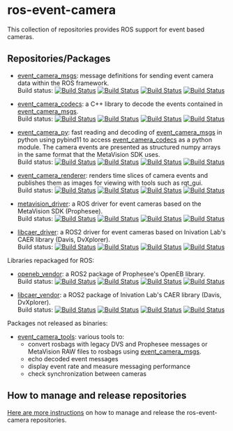 # ros-event-camera

This collection of repositories provides ROS support for event based cameras.

## Repositories/Packages

- [event_camera_msgs](https://www.github.com/ros-event-camera/event_camera_msgs/):
  message definitions for sending event camera data within the ROS framework.\
  Build status:
  [![Build Status](https://build.ros2.org/buildStatus/icon?job=Hdev__event_camera_msgs__ubuntu_jammy_amd64&subject=Humble)](https://build.ros2.org/job/Hdev__event_camera_msgs__ubuntu_jammy_amd64/)
  [![Build Status](https://build.ros2.org/buildStatus/icon?job=Jdev__event_camera_msgs__ubuntu_noble_amd64&subject=Jazzy)](https://build.ros2.org/job/Jdev__event_camera_msgs__ubuntu_noble_amd64/)
  [![Build Status](https://build.ros2.org/buildStatus/icon?job=Kdev__event_camera_msgs__ubuntu_noble_amd64&subject=Kilted)](https://build.ros2.org/job/Kdev__event_camera_msgs__ubuntu_noble_amd64/)
  [![Build Status](https://build.ros2.org/buildStatus/icon?job=Rdev__event_camera_msgs__ubuntu_noble_amd64&subject=Rolling)](https://build.ros2.org/job/Rdev__event_camera_msgs__ubuntu_noble_amd64/)

- [event_camera_codecs](https://www.github.com/ros-event-camera/event_camera_codecs/):
  a C++ library to decode the events contained in
  [event_camera_msgs](https://www.github.com/ros-event-camera/event_camera_msgs/).\
  Build status:
  [![Build Status](https://build.ros2.org/buildStatus/icon?job=Hdev__event_camera_codecs__ubuntu_jammy_amd64&subject=Humble)](https://build.ros2.org/job/Hdev__event_camera_codecs__ubuntu_jammy_amd64/)
  [![Build Status](https://build.ros2.org/buildStatus/icon?job=Jdev__event_camera_codecs__ubuntu_noble_amd64&subject=Jazzy)](https://build.ros2.org/job/Jdev__event_camera_codecs__ubuntu_noble_amd64/)
  [![Build Status](https://build.ros2.org/buildStatus/icon?job=Kdev__event_camera_codecs__ubuntu_noble_amd64&subject=Kilted)](https://build.ros2.org/job/Kdev__event_camera_codecs__ubuntu_noble_amd64/)
  [![Build Status](https://build.ros2.org/buildStatus/icon?job=Rdev__event_camera_codecs__ubuntu_noble_amd64&subject=Rolling)](https://build.ros2.org/job/Rdev__event_camera_codecs__ubuntu_noble_amd64/)

- [event_camera_py](https://www.github.com/ros-event-camera/event_camera_py/):
  fast reading and decoding of
  [event_camera_msgs](https://www.github.com/ros-event-camera/event_camera_msgs/)
  in python using  pybind11 to access
  [event_camera_codecs](https://www.github.com/ros-event-camera/event_camera_codecs/)
  as a python module.  The camera events are presented as structured
  numpy arrays in the same format that the MetaVision SDK uses.\
  Build status:
  [![Build Status](https://build.ros2.org/buildStatus/icon?job=Hdev__event_camera_py__ubuntu_jammy_amd64&subject=Humble)](https://build.ros2.org/job/Hdev__event_camera_py__ubuntu_jammy_amd64/)
  [![Build Status](https://build.ros2.org/buildStatus/icon?job=Jdev__event_camera_py__ubuntu_noble_amd64&subject=Jazzy)](https://build.ros2.org/job/Jdev__event_camera_py__ubuntu_noble_amd64/)
  [![Build Status](https://build.ros2.org/buildStatus/icon?job=Kdev__event_camera_py__ubuntu_noble_amd64&subject=Kilted)](https://build.ros2.org/job/Kdev__event_camera_py__ubuntu_noble_amd64/)
  [![Build Status](https://build.ros2.org/buildStatus/icon?job=Rdev__event_camera_py__ubuntu_noble_amd64&subject=Rolling)](https://build.ros2.org/job/Rdev__event_camera_py__ubuntu_noble_amd64/)

- [event_camera_renderer](https://www.github.com/ros-event-camera/event_camera_renderer/):
  renders time slices of camera events and publishes them as images
  for viewing with tools such as rqt_gui.\
  Build status:
  [![Build Status](https://build.ros2.org/buildStatus/icon?job=Hdev__event_camera_renderer__ubuntu_jammy_amd64&subject=Humble)](https://build.ros2.org/job/Hdev__event_camera_renderer__ubuntu_jammy_amd64/)
  [![Build Status](https://build.ros2.org/buildStatus/icon?job=Jdev__event_camera_renderer__ubuntu_noble_amd64&subject=Jazzy)](https://build.ros2.org/job/Jdev__event_camera_renderer__ubuntu_noble_amd64/)
  [![Build Status](https://build.ros2.org/buildStatus/icon?job=Kdev__event_camera_renderer__ubuntu_noble_amd64&subject=Kilted)](https://build.ros2.org/job/Kdev__event_camera_renderer__ubuntu_noble_amd64/)
  [![Build Status](https://build.ros2.org/buildStatus/icon?job=Rdev__event_camera_renderer__ubuntu_noble_amd64&subject=Rolling)](https://build.ros2.org/job/Rdev__event_camera_renderer__ubuntu_noble_amd64/)


- [metavision_driver](https://www.github.com/ros-event-camera/metavision_driver/):
  a ROS driver for event cameras based on the MetaVision SDK (Prophesee).\
  Build status:
  [![Build Status](https://build.ros2.org/buildStatus/icon?job=Hdev__metavision_driver__ubuntu_jammy_amd64&subject=Humble)](https://build.ros2.org/job/Hdev__metavision_driver__ubuntu_jammy_amd64/)
  [![Build Status](https://build.ros2.org/buildStatus/icon?job=Jdev__metavision_driver__ubuntu_noble_amd64&subject=Jazzy)](https://build.ros2.org/job/Jdev__metavision_driver__ubuntu_noble_amd64/)
  [![Build Status](https://build.ros2.org/buildStatus/icon?job=Kdev__metavision_driver__ubuntu_noble_amd64&subject=Kilted)](https://build.ros2.org/job/Kdev__metavision_driver__ubuntu_noble_amd64/)
  [![Build Status](https://build.ros2.org/buildStatus/icon?job=Rdev__metavision_driver__ubuntu_noble_amd64&subject=Rolling)](https://build.ros2.org/job/Rdev__metavision_driver__ubuntu_noble_amd64/)

- [libcaer_driver](https://www.github.com/ros-event-camera/libcaer_driver/):
  a ROS2 driver for event cameras based on Inivation Lab's CAER library (Davis, DvXplorer).\
  Build status:
  [![Build Status](https://build.ros2.org/buildStatus/icon?job=Hdev__libcaer_driver__ubuntu_jammy_amd64&subject=Humble)](https://build.ros2.org/job/Hdev__libcaer_driver__ubuntu_jammy_amd64/)
  [![Build Status](https://build.ros2.org/buildStatus/icon?job=Jdev__libcaer_driver__ubuntu_noble_amd64&subject=Jazzy)](https://build.ros2.org/job/Jdev__libcaer_driver__ubuntu_noble_amd64/)
  [![Build Status](https://build.ros2.org/buildStatus/icon?job=Kdev__libcaer_driver__ubuntu_noble_amd64&subject=Kilted)](https://build.ros2.org/job/Kdev__libcaer_driver__ubuntu_noble_amd64/)
  [![Build Status](https://build.ros2.org/buildStatus/icon?job=Rdev__libcaer_driver__ubuntu_noble_amd64&subject=Rolling)](https://build.ros2.org/job/Rdev__libcaer_driver__ubuntu_noble_amd64/)

Libraries repackaged for ROS:

- [openeb_vendor](https://www.github.com/ros-event-camera/openeb_vendor/):
  a ROS2 package of Prophesee's OpenEB library.\
  Build status:
  [![Build Status](https://build.ros2.org/buildStatus/icon?job=Hdev__openeb_vendor__ubuntu_jammy_amd64&subject=Humble)](https://build.ros2.org/job/Hdev__openeb_vendor__ubuntu_jammy_amd64/)
  [![Build Status](https://build.ros2.org/buildStatus/icon?job=Jdev__openeb_vendor__ubuntu_noble_amd64&subject=Jazzy)](https://build.ros2.org/job/Jdev__openeb_vendor__ubuntu_noble_amd64/)
  [![Build Status](https://build.ros2.org/buildStatus/icon?job=Kdev__openeb_vendor__ubuntu_noble_amd64&subject=Kilted)](https://build.ros2.org/job/Kdev__openeb_vendor__ubuntu_noble_amd64/)
  [![Build Status](https://build.ros2.org/buildStatus/icon?job=Rdev__openeb_vendor__ubuntu_noble_amd64&subject=Rollling)](https://build.ros2.org/job/Rdev__openeb_vendor__ubuntu_noble_amd64/)

- [libcaer_vendor](https://www.github.com/ros-event-camera/libcaer_vendor/):
  a ROS2 package of Inivation Lab's CAER library (Davis, DvXplorer).\
  Build status:
  [![Build Status](https://build.ros2.org/buildStatus/icon?job=Hdev__libcaer_vendor__ubuntu_jammy_amd64&subject=Humble)](https://build.ros2.org/job/Hdev__libcaer_vendor__ubuntu_jammy_amd64/)
  [![Build Status](https://build.ros2.org/buildStatus/icon?job=Jdev__libcaer_vendor__ubuntu_noble_amd64&subject=Jazzy)](https://build.ros2.org/job/Jdev__libcaer_vendor__ubuntu_noble_amd64/)
  [![Build Status](https://build.ros2.org/buildStatus/icon?job=Kdev__libcaer_vendor__ubuntu_noble_amd64&subject=Kilted)](https://build.ros2.org/job/Kdev__libcaer_vendor__ubuntu_noble_amd64/)
  [![Build Status](https://build.ros2.org/buildStatus/icon?job=Rdev__libcaer_vendor__ubuntu_noble_amd64&subject=Rolling)](https://build.ros2.org/job/Rdev__libcaer_vendor__ubuntu_noble_amd64/)
  
Packages not released as binaries:

- [event_camera_tools](https://www.github.com/ros-event-camera/event_camera_tools/):
  various tools to:
   - convert rosbags with legacy DVS and Prophesee messages or  MetaVision RAW files to rosbags using
    [event_camera_msgs](https://www.github.com/ros-event-camera/event_camera_msgs/).
   - echo decoded event messages
   - display event rate and measure messaging performance
   - check synchronization between cameras

## How to manage and release repositories

[Here are more instructions](docs/manage_repositories.md) on how to manage and release the ros-event-camera repositories.



